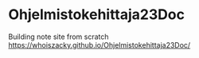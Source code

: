 # Ohjelmistokehittaja23Doc

Building note site from scratch https://whoiszacky.github.io/Ohjelmistokehittaja23Doc/
